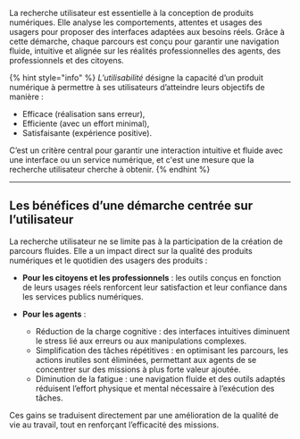 La recherche utilisateur est essentielle à la conception de produits numériques. Elle analyse les comportements, attentes et usages des usagers pour proposer des interfaces adaptées aux besoins réels. Grâce à cette démarche, chaque parcours est conçu pour garantir une navigation fluide, intuitive et alignée sur les réalités professionnelles des agents, des professionnels et des citoyens.

{% hint style="info" %}
*L’utilisabilité* désigne la capacité d’un produit numérique à permettre à ses utilisateurs d’atteindre leurs objectifs de manière :

- Efficace (réalisation sans erreur),
- Efficiente (avec un effort minimal),
- Satisfaisante (expérience positive).

C’est un critère central pour garantir une interaction intuitive et fluide avec une interface ou un service numérique, et c'est une mesure que la recherche utilisateur cherche à obtenir.
{% endhint %}

---

## Les bénéfices d’une démarche centrée sur l’utilisateur
La recherche utilisateur ne se limite pas à la participation de la création de parcours fluides. Elle a un impact direct sur la qualité des produits numériques et le quotidien des usagers des produits :

- **Pour les citoyens et les professionnels** : les outils conçus en fonction de leurs usages réels renforcent leur satisfaction et leur confiance dans les services publics numériques.

- **Pour les agents** : 

    - Réduction de la charge cognitive : des interfaces intuitives diminuent le stress lié aux erreurs ou aux manipulations complexes.
    - Simplification des tâches répétitives : en optimisant les parcours, les actions inutiles sont éliminées, permettant aux agents de se concentrer sur des missions à plus forte valeur ajoutée.
    - Diminution de la fatigue : une navigation fluide et des outils adaptés réduisent l’effort physique et mental nécessaire à l’exécution des tâches. 
    
Ces gains se traduisent directement par une amélioration de la qualité de vie au travail, tout en renforçant l’efficacité des missions.